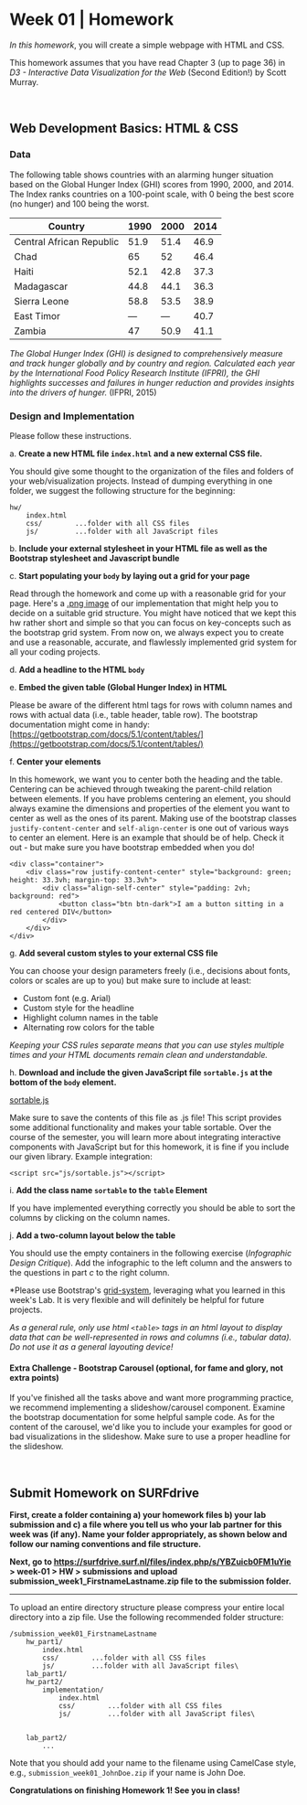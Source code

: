 # Week 01 | Homework

*In this homework*, you will create a simple webpage with HTML and CSS.

This homework assumes that you have read Chapter 3 (up to page 36) in *D3 - Interactive Data Visualization for the Web* (Second Edition!) by Scott Murray.

&nbsp;


## Web Development Basics: HTML & CSS


### Data

The following table shows countries with an alarming hunger situation based on the Global Hunger Index (GHI) scores from 1990, 2000, and 2014. The Index ranks countries on a 100-point scale, with 0 being the best score (no hunger) and 100 being the worst.

Country | 1990 | 2000 | 2014
------------ | ------------- | ------------ | ------------
Central African Republic | 51.9	 | 51.4 | 46.9
Chad | 65 | 52 | 46.4
Haiti | 52.1 | 42.8	 | 37.3
Madagascar | 44.8 | 44.1 | 36.3
Sierra Leone | 58.8	 | 53.5 | 38.9
East Timor | — | — | 40.7
Zambia | 47 | 50.9 | 41.1


*The Global Hunger Index (GHI) is designed to comprehensively measure and track hunger globally and by country and region. Calculated each year by the International Food Policy Research Institute (IFPRI), the GHI highlights successes and failures in hunger reduction and provides insights into the drivers of hunger.* (IFPRI, 2015)


### Design and Implementation

Please follow these instructions.

a. **Create a new HTML file `index.html` and a new external CSS file.**

You should give some thought to the organization of the files and folders of your web/visualization projects. Instead of dumping everything in one folder, we suggest the following structure for the beginning:

```
hw/
	index.html
	css/ 		...folder with all CSS files
	js/ 		...folder with all JavaScript files
```

b. **Include your external stylesheet in your HTML file as well as the Bootstrap stylesheet and Javascript bundle**

c. **Start populating your `body` by laying out a grid for your page**

Read through the homework and come up with a reasonable grid for your page. Here's a [.png image](./homework_solution_preview.png) of our implementation that might help you to decide on a suitable grid structure. You might have noticed that we kept this hw rather short and simple so that you can focus on key-concepts such as the bootstrap grid system. From now on, we always expect you to create and use a reasonable, accurate, and flawlessly implemented grid system for all your coding projects.

d. **Add a headline to the HTML `body`**

e. **Embed the given table (Global Hunger Index) in HTML**

Please be aware of the different html tags for rows with column names and rows with actual data (i.e., table header, table row). The bootstrap documentation might come in handy: [https://getbootstrap.com/docs/5.1/content/tables/](https://getbootstrap.com/docs/5.1/content/tables/)

f. **Center your elements**

In this homework, we want you to center both the heading and the table. Centering can be achieved through tweaking the parent-child relation between elements. If you have problems centering an element, you should always examine the dimensions and properties of the element you want to center as well as the ones of its parent. Making use of the bootstrap classes ```justify-content-center``` and ```self-align-center``` is one out of various ways to center an element. Here is an example that should be of help. Check it out - but make sure you have bootstrap embedded when you do!
```
<div class="container">
    <div class="row justify-content-center" style="background: green; height: 33.3vh; margin-top: 33.3vh">
        <div class="align-self-center" style="padding: 2vh; background: red">
            <button class="btn btn-dark">I am a button sitting in a red centered DIV</button>
        </div>
    </div>
</div>
```


g. **Add several custom styles to your external CSS file**

You can choose your design parameters freely (i.e., decisions about fonts, colors or scales are up to you) but make sure to include at least:

  - Custom font (e.g. Arial)
  - Custom style for the headline
  - Highlight column names in the table
  - Alternating row colors for the table

*Keeping your CSS rules separate means that you can use styles multiple times and your HTML documents remain clean and understandable.*

h. **Download and include the given JavaScript file `sortable.js` at the bottom of the `body` element.**

[sortable.js](./sortable.js)

Make sure to save the contents of this file as .js file! This script provides some additional functionality and makes your table sortable. Over the course of the semester, you will learn more about integrating interactive components with JavaScript but for this homework, it is fine if you include our given library. Example integration:

```
<script src="js/sortable.js"></script>
```

i. **Add the class name `sortable` to the `table` Element**

If you have implemented everything correctly you should be able to sort the columns by clicking on the column names.

j. **Add a two-column layout below the table**

You should use the empty containers in the following exercise (*Infographic Design Critique*). Add the infographic to the left column and the answers to the questions in part *c* to the right column.

*Please use Bootstrap's [grid-system](https://getbootstrap.com/docs/5.1/layout/grid/), leveraging what you learned in this week's Lab. It is very flexible and will definitely be helpful for future projects.

*As a general rule, only use html `<table>` tags in an html layout to display data that can be well-represented in rows and columns (i.e., tabular data). Do not use it as a general layouting device!*

#### Extra Challenge - Bootstrap Carousel (optional, for fame and glory, not extra points)

If you've finished all the tasks above and want more programming practice, we recommend implementing a slideshow/carousel component. Examine the bootstrap documentation for some helpful sample code. As for the content of the carousel, we'd like you to include your examples for good or bad visualizations in the slideshow. Make sure to use a proper headline for the slideshow.

&nbsp;

## Submit Homework on SURFdrive

**First, create a folder containing a) your homework files b) your lab submission and c) a file where you tell us who your lab partner for this week was (if any). Name your folder appropriately, as shown below and follow our naming conventions and file structure.**

**Next, go to https://surfdrive.surf.nl/files/index.php/s/YBZuicb0FM1uYie > week-01 > HW > submissions and upload submission_week1_FirstnameLastname.zip file to the submission folder.**

****

To upload an entire directory structure please compress your entire local directory into a zip file. Use the following recommended folder structure:

```
/submission_week01_FirstnameLastname
    hw_part1/
        index.html
        css/ 		...folder with all CSS files
        js/ 		...folder with all JavaScript files\
    lab_part1/
    hw_part2/
	    implementation/
   	        index.html
	        css/ 		...folder with all CSS files
	        js/ 		...folder with all JavaScript files\
	
	
    lab_part2/        
	    ...

```
Note that you should add your name to the filename using CamelCase style, e.g., ```submission_week01_JohnDoe.zip``` if your name is John Doe.

**Congratulations on finishing Homework 1! See you in class!**



